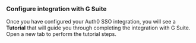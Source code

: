 ### Configure integration with G Suite

Once you have configured your Auth0 SSO integration, you will see a **Tutorial** that will guide you through completing the integration with G Suite. Open a new tab to perform the tutorial steps.
